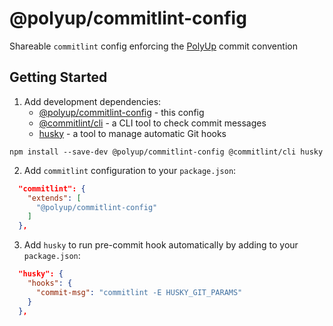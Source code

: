 # @polyup/commitlint-config

Shareable `commitlint` config enforcing the [PolyUp](https://polyup.com) commit convention

## Getting Started

1. Add development dependencies:
   * [@polyup/commitlint-config](https://github.com/Polyup-Open-Source/commitlint-config) - this config
   * [@commitlint/cli](https://github.com/conventional-changelog/commitlint) - a CLI tool to check commit messages
   * [husky](https://github.com/typicode/husky) - a tool to manage automatic Git hooks

```
npm install --save-dev @polyup/commitlint-config @commitlint/cli husky
```

2. Add `commitlint` configuration to your `package.json`:

```json
  "commitlint": {
    "extends": [
      "@polyup/commitlint-config"
    ]
  },
```

3. Add `husky` to run pre-commit hook automatically by adding to your `package.json`:

```json
  "husky": {
    "hooks": {
      "commit-msg": "commitlint -E HUSKY_GIT_PARAMS"
    }
  },
```

